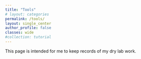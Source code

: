 ```yaml
---
title: "Tools"
# layout: categories
permalink: /tools/
layout: single_center
author_profile: false
classes: wide
#collection: tutorial
---
```


This page is intended for me to keep records of my dry lab work. 